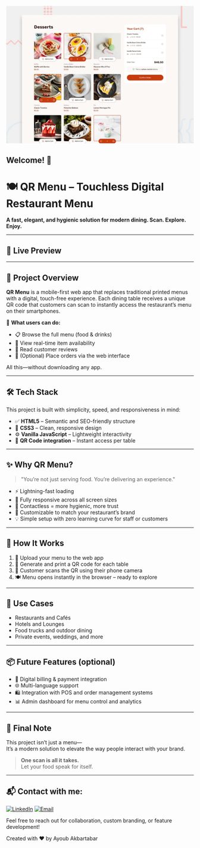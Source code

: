 ![Design preview for the Product list with cart coding challenge](./preview.jpg)

## Welcome! 👋
# 🍽️ QR Menu – Touchless Digital Restaurant Menu

**A fast, elegant, and hygienic solution for modern dining. Scan. Explore. Enjoy.**

---

## 📸 Live Preview

---

## 🚀 Project Overview

**QR Menu** is a mobile-first web app that replaces traditional printed menus with a digital, touch-free experience. Each dining table receives a unique QR code that customers can scan to instantly access the restaurant’s menu on their smartphones.

👀 **What users can do:**
- 📋 Browse the full menu (food & drinks)
- 🔄 View real-time item availability
- 💬 Read customer reviews
- 🛒 (Optional) Place orders via the web interface

All this—without downloading any app.

---

## 🛠️ Tech Stack

This project is built with simplicity, speed, and responsiveness in mind:

- ✅ **HTML5** – Semantic and SEO-friendly structure  
- 🎨 **CSS3** – Clean, responsive design  
- ⚙️ **Vanilla JavaScript** – Lightweight interactivity  
- 📱 **QR Code integration** – Instant access per table

---

## ✨ Why QR Menu?

> "You’re not just serving food. You’re delivering an experience."

- ⚡ Lightning-fast loading  
- 📱 Fully responsive across all screen sizes  
- 🧼 Contactless = more hygienic, more trust  
- 🎯 Customizable to match your restaurant’s brand  
- 💡 Simple setup with zero learning curve for staff or customers

---

## 🔧 How It Works

1. 🔗 Upload your menu to the web app  
2. 📌 Generate and print a QR code for each table  
3. 📲 Customer scans the QR using their phone camera  
4. 🍽️ Menu opens instantly in the browser – ready to explore


---

## 💼 Use Cases

- Restaurants and Cafés  
- Hotels and Lounges  
- Food trucks and outdoor dining  
- Private events, weddings, and more  

---

## 📦 Future Features (optional)

- 🧾 Digital billing & payment integration  
- 🌐 Multi-language support  
- 🛍️ Integration with POS and order management systems  
- 📊 Admin dashboard for menu control and analytics  

---

## 🙌 Final Note

This project isn’t just a menu—  
It’s a modern solution to elevate the way people interact with your brand.

> **One scan is all it takes.**  
Let your food speak for itself.

---

## 📬 Contact with me:
[![LinkedIn](https://img.shields.io/badge/LinkedIn-%230077B5.svg?logo=linkedin&logoColor=white)](https://www.linkedin.com/in/ayoub-akbartabar-bb78b2212/) [![Email](https://img.shields.io/badge/Email-D14836?logo=gmail&logoColor=white)](mailto:ayoubakbartabar1887@gmail.com) 

Feel free to reach out for collaboration, custom branding, or feature development!

Created with ❤️ by Ayoub Akbartabar 



